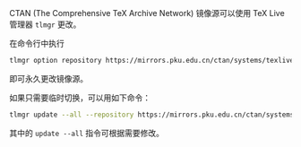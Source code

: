 CTAN (The Comprehensive TeX Archive Network) 镜像源可以使用 TeX Live 管理器 `tlmgr` 更改。

在命令行中执行

```bash
tlmgr option repository https://mirrors.pku.edu.cn/ctan/systems/texlive/tlnet
```


即可永久更改镜像源。

如果只需要临时切换，可以用如下命令：

```bash
tlmgr update --all --repository https://mirrors.pku.edu.cn/ctan/systems/texlive/tlnet
```


其中的 `update --all` 指令可根据需要修改。


